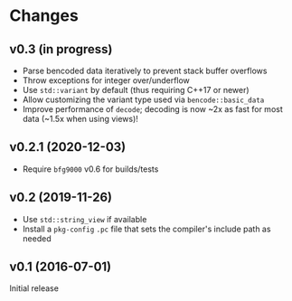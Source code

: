 # Changes

## v0.3 (in progress)

- Parse bencoded data iteratively to prevent stack buffer overflows
- Throw exceptions for integer over/underflow
- Use `std::variant` by default (thus requiring C++17 or newer)
- Allow customizing the variant type used via `bencode::basic_data`
- Improve performance of `decode`; decoding is now ~2x as fast for most data
  (~1.5x when using views)!

## v0.2.1 (2020-12-03)

- Require `bfg9000` v0.6 for builds/tests

## v0.2 (2019-11-26)

- Use `std::string_view` if available
- Install a `pkg-config` `.pc` file that sets the compiler's include path as
  needed

## v0.1 (2016-07-01)

Initial release
